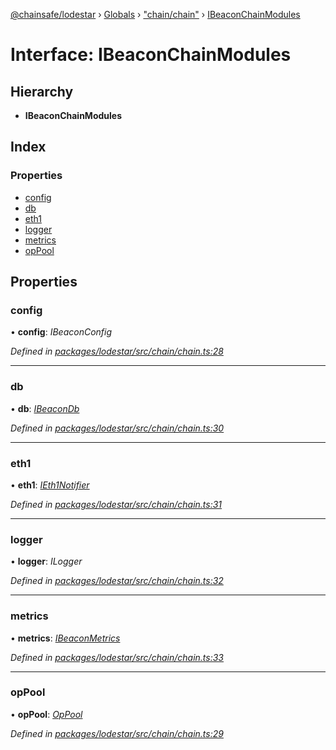 [@chainsafe/lodestar](../README.md) › [Globals](../globals.md) › ["chain/chain"](../modules/_chain_chain_.md) › [IBeaconChainModules](_chain_chain_.ibeaconchainmodules.md)

# Interface: IBeaconChainModules

## Hierarchy

* **IBeaconChainModules**

## Index

### Properties

* [config](_chain_chain_.ibeaconchainmodules.md#config)
* [db](_chain_chain_.ibeaconchainmodules.md#db)
* [eth1](_chain_chain_.ibeaconchainmodules.md#eth1)
* [logger](_chain_chain_.ibeaconchainmodules.md#logger)
* [metrics](_chain_chain_.ibeaconchainmodules.md#metrics)
* [opPool](_chain_chain_.ibeaconchainmodules.md#oppool)

## Properties

###  config

• **config**: *IBeaconConfig*

*Defined in [packages/lodestar/src/chain/chain.ts:28](https://github.com/ChainSafe/lodestar/blob/c806550/packages/lodestar/src/chain/chain.ts#L28)*

___

###  db

• **db**: *[IBeaconDb](_db_api_beacon_interface_.ibeacondb.md)*

*Defined in [packages/lodestar/src/chain/chain.ts:30](https://github.com/ChainSafe/lodestar/blob/c806550/packages/lodestar/src/chain/chain.ts#L30)*

___

###  eth1

• **eth1**: *[IEth1Notifier](_eth1_interface_.ieth1notifier.md)*

*Defined in [packages/lodestar/src/chain/chain.ts:31](https://github.com/ChainSafe/lodestar/blob/c806550/packages/lodestar/src/chain/chain.ts#L31)*

___

###  logger

• **logger**: *ILogger*

*Defined in [packages/lodestar/src/chain/chain.ts:32](https://github.com/ChainSafe/lodestar/blob/c806550/packages/lodestar/src/chain/chain.ts#L32)*

___

###  metrics

• **metrics**: *[IBeaconMetrics](_metrics_interface_.ibeaconmetrics.md)*

*Defined in [packages/lodestar/src/chain/chain.ts:33](https://github.com/ChainSafe/lodestar/blob/c806550/packages/lodestar/src/chain/chain.ts#L33)*

___

###  opPool

• **opPool**: *[OpPool](../classes/_oppool_oppool_.oppool.md)*

*Defined in [packages/lodestar/src/chain/chain.ts:29](https://github.com/ChainSafe/lodestar/blob/c806550/packages/lodestar/src/chain/chain.ts#L29)*

